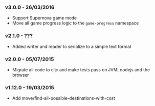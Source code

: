 ### v3.0.0 - 26/03/2016
* Support Supernova game mode
* Move all game progress logic to the `game-progress` namespace

### v2.1.0 - ???
* Added writer and reader to serialize to a simple text format

### v2.0.0 - 05/07/2015
* Migrate all code to cljc and make tests pass on JVM, nodejs and the browser

### v1.12.0 - 19/03/2015
* Add move/find-all-possible-destinations-with-cost
